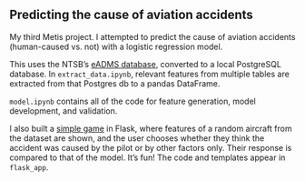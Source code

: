 ## Predicting the cause of aviation accidents

My third Metis project. I attempted to predict the cause of aviation accidents (human-caused vs. not) with a logistic regression model.

This uses the NTSB’s [eADMS database](https://app.ntsb.gov/avdata/), converted to a local PostgreSQL database. In `extract_data.ipynb`, relevant features from multiple tables are extracted from that Postgres db to a pandas DataFrame. 

`model.ipynb` contains all of the code for feature generation, model development, and validation. 

I also built a [simple game](http://crashify.herokuapp.com/) in Flask, where features of a random aircraft from the dataset are shown, and the user chooses whether they think the accident was caused by the pilot or by other factors only. Their response is compared to that of the model. It’s fun! The code and templates appear in `flask_app`.